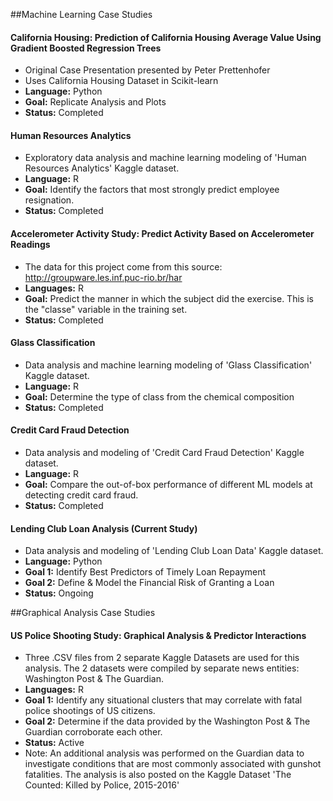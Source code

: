 ##Machine Learning Case Studies
#### California Housing: Prediction of California Housing Average Value Using Gradient Boosted Regression Trees 
  - Original Case Presentation presented by Peter Prettenhofer
  - Uses California Housing Dataset in Scikit-learn
  - **Language:** Python
  - **Goal:** Replicate Analysis and Plots
  - **Status:** Completed

#### Human Resources Analytics
  - Exploratory data analysis and machine learning modeling of 'Human Resources Analytics' Kaggle dataset.
  - **Language:** R
  - **Goal:** Identify the factors that most strongly predict employee resignation.
  - **Status:** Completed

#### Accelerometer Activity Study: Predict Activity Based on Accelerometer Readings
  - The data for this project come from this source: http://groupware.les.inf.puc-rio.br/har
  - **Languages:** R
  - **Goal:** Predict the manner in which the subject did the exercise. This is the "classe" variable in the training set. 
  - **Status:** Completed 

#### Glass Classification 
  - Data analysis and machine learning modeling of 'Glass Classification' Kaggle dataset.
  - **Language:** R
  - **Goal:** Determine the type of class from the chemical composition
  - **Status:** Completed

#### Credit Card Fraud Detection
  - Data analysis and modeling of 'Credit Card Fraud Detection' Kaggle dataset.
  - **Language:** R
  - **Goal:** Compare the out-of-box performance of different ML models at detecting credit card fraud. 
  - **Status:** Completed

#### Lending Club Loan Analysis (Current Study)
  - Data analysis and modeling of 'Lending Club Loan Data' Kaggle dataset.
  - **Language:** Python
  - **Goal 1:** Identify Best Predictors of Timely Loan Repayment 
  - **Goal 2:** Define & Model the Financial Risk of Granting a Loan 
  - **Status:** Ongoing

##Graphical Analysis Case Studies

#### US Police Shooting Study: Graphical Analysis & Predictor Interactions
  - Three .CSV files from 2 separate Kaggle Datasets are used for this analysis. The 2 datasets were compiled by separate news entities: Washington Post & The Guardian.
  - **Languages:** R
  - **Goal 1:** Identify any situational clusters that may correlate with fatal police shootings of US citizens.
  - **Goal 2:** Determine if the data provided by the Washington Post & The Guardian corroborate each other.
  - **Status:** Active
  - Note: An additional analysis was performed on the Guardian data to investigate conditions that are most commonly associated with gunshot fatalities. The analysis is also posted on the Kaggle Dataset 'The Counted: Killed by Police, 2015-2016'

